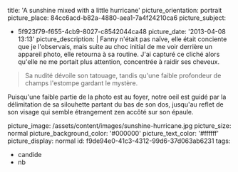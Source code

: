 title: 'A sunshine mixed with a little hurricane'
picture_orientation: portrait
picture_place: 84cc6acd-b82a-4880-aea1-7a4f24210ca6
picture_subject:
  - 5f923f79-f655-4cb9-8027-c8542044ca48
picture_date: '2013-04-08 13:13'
picture_description: |
  Fanny n'était pas naïve, elle était conciente que je l'observais, mais suite au choc initial de me voir derrière un appareil photo, elle retourna à sa routine. J'ai capturé ce cliché alors qu'elle ne me portait plus attention, concentrée à raidir ses&nbsp;cheveux.
  
  > Sa nudité dévoile son tatouage, tandis qu'une faible profondeur de champs l'estompe gardant le mystère. 
  
  Puisqu'une faible partie de la photo est au foyer, notre oeil est guidé par la délimitation de sa silouhette partant du bas de son dos, jusqu'au reflet de son visage qui semble étrangement zen accôté sur son épaule.
  
picture_image: /assets/content/images/sunshine-hurricane.jpg
picture_size: normal
picture_background_color: '#000000'
picture_text_color: '#ffffff'
picture_display: normal
id: f9de94e0-41c3-4312-99d6-37d063ab6231
tags:
  - candide
  - nb
